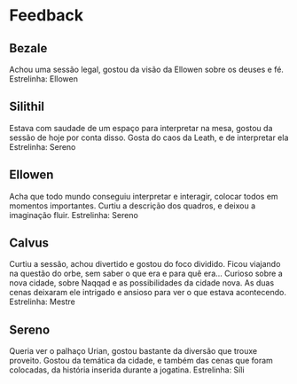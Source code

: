 
# Feedback
## Bezale
Achou uma sessão legal, gostou da visão da Ellowen sobre os deuses e fé.
Estrelinha: Ellowen

## Silithil
Estava com saudade de um espaço para interpretar na mesa, gostou da sessão de hoje por conta disso. Gosta do caos da Leath, e de interpretar ela
Estrelinha: Sereno

## Ellowen
Acha que todo mundo conseguiu interpretar e interagir, colocar todos em momentos importantes. Curtiu a descrição dos quadros, e deixou a imaginação fluir.
Estrelinha: Sereno

## Calvus
Curtiu a sessão, achou divertido e gostou do foco dividido. Ficou viajando na questão do orbe, sem saber o que era e para quê era…
Curioso sobre a nova cidade, sobre Naqqad e as possibilidades da cidade nova. As duas cenas deixaram ele intrigado e ansioso para ver o que estava acontecendo.
Estrelinha: Mestre

## Sereno
Queria ver o palhaço Urian, gostou bastante da diversão que trouxe proveito. Gostou da temática da cidade, e também das cenas que foram colocadas, da história inserida durante a jogatina.
Estrelinha: Síli

